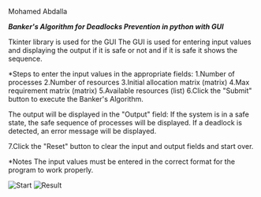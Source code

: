 Mohamed Abdalla

*****Banker's Algorithm for Deadlocks Prevention in python with GUI*****

Tkinter library is used for the GUI
The GUI is used for entering input values and displaying the output if it is safe or not and if it is safe it shows the sequence.

*Steps to enter the input values in the appropriate fields:
1.Number of processes
2.Number of resources
3.Initial allocation matrix (matrix)
4.Max requirement matrix (matrix)
5.Available resources (list)
6.Click the "Submit" button to execute the Banker's Algorithm.

The output will be displayed in the "Output" field:
If the system is in a safe state, the safe sequence of processes will be displayed.
If a deadlock is detected, an error message will be displayed.

7.Click the "Reset" button to clear the input and output fields and start over.

*Notes
The input values must be entered in the correct format for the program to work properly.

![Start](https://github.com/3bdallaaa/Banker_Algorithm/assets/118936824/e6da5bb0-dd53-46aa-8c22-ff3abffe177d)
![Result](https://github.com/3bdallaaa/Banker_Algorithm/assets/118936824/f9065489-d9af-4223-909f-cc1ba1e28ee6)
